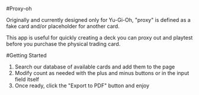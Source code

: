 #Proxy-oh

Originally and currently designed only for Yu-Gi-Oh, "proxy" is defined as a fake card and/or placeholder for another card. 

This app is useful for quickly creating a deck you can proxy out and playtest before you purchase the physical trading card.

#Getting Started
1. Search our database of available cards and add them to the page
2. Modify count as needed with the plus and minus buttons or in the input field itself
3. Once ready, click the "Export to PDF" button and enjoy

